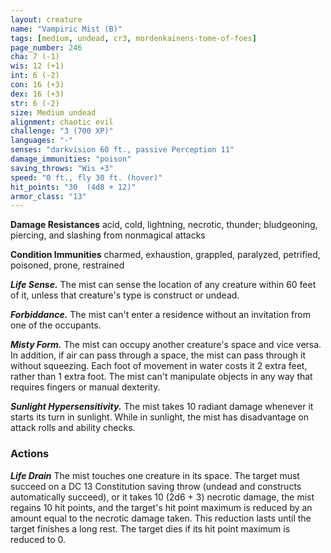 ```yaml
---
layout: creature
name: "Vampiric Mist (B)"
tags: [medium, undead, cr3, mordenkainens-tome-of-foes]
page_number: 246
cha: 7 (-1)
wis: 12 (+1)
int: 6 (-2)
con: 16 (+3)
dex: 16 (+3)
str: 6 (-2)
size: Medium undead
alignment: chaotic evil
challenge: "3 (700 XP)"
languages: "-"
senses: "darkvision 60 ft., passive Perception 11"
damage_immunities: "poison"
saving_throws: "Wis +3"
speed: "0 ft., fly 30 ft. (hover)"
hit_points: "30  (4d8 + 12)"
armor_class: "13"
---
```


**Damage Resistances** acid, cold, lightning, necrotic, thunder; bludgeoning, piercing, and slashing from nonmagical attacks

**Condition Immunities** charmed, exhaustion, grappled, paralyzed, petrified, poisoned, prone, restrained

***Life Sense.*** The mist can sense the location of any creature within 60 feet of it, unless that creature's type is construct or undead.

***Forbiddance.*** The mist can't enter a residence without an invitation from one of the occupants.

***Misty Form.*** The mist can occupy another creature's space and vice versa. In addition, if air can pass through a space, the mist can pass through it without squeezing. Each foot of movement in water costs it 2 extra feet, rather than 1 extra foot. The mist can't manipulate objects in any way that requires fingers or manual dexterity.

***Sunlight Hypersensitivity.*** The mist takes 10 radiant damage whenever it starts its turn in sunlight. While in sunlight, the mist has disadvantage on attack rolls and ability checks.

### Actions

***Life Drain*** The mist touches one creature in its space. The target must succeed on a DC 13 Constitution saving throw (undead and constructs automatically succeed), or it takes 10 (2d6 + 3) necrotic damage, the mist regains 10 hit points, and the target's hit point maximum is reduced by an amount equal to the necrotic damage taken. This reduction lasts until the target finishes a long rest. The target dies if its hit point maximum is reduced to 0.